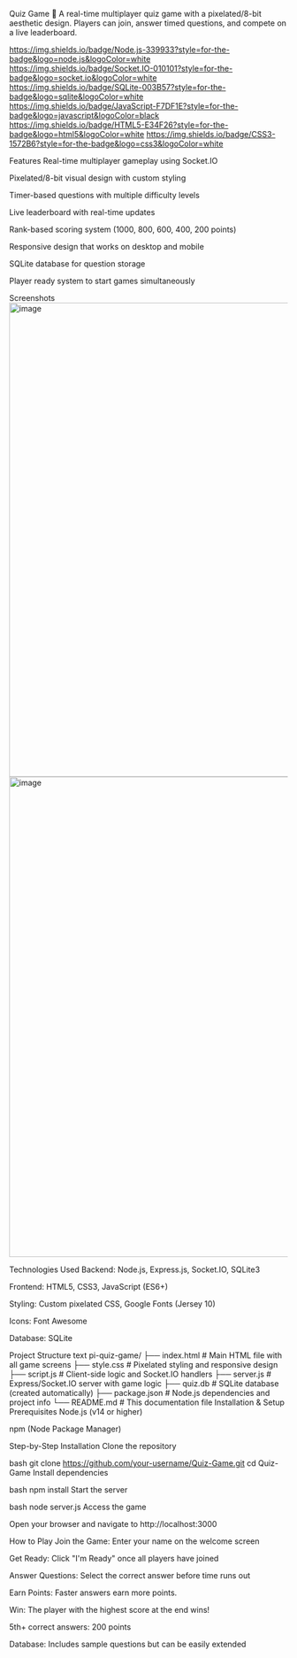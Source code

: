 Quiz Game 🧠
A real-time multiplayer quiz game with a pixelated/8-bit aesthetic design. Players can join, answer timed questions, and compete on a live leaderboard.

https://img.shields.io/badge/Node.js-339933?style=for-the-badge&logo=node.js&logoColor=white
https://img.shields.io/badge/Socket.IO-010101?style=for-the-badge&logo=socket.io&logoColor=white
https://img.shields.io/badge/SQLite-003B57?style=for-the-badge&logo=sqlite&logoColor=white
https://img.shields.io/badge/JavaScript-F7DF1E?style=for-the-badge&logo=javascript&logoColor=black
https://img.shields.io/badge/HTML5-E34F26?style=for-the-badge&logo=html5&logoColor=white
https://img.shields.io/badge/CSS3-1572B6?style=for-the-badge&logo=css3&logoColor=white

Features
 Real-time multiplayer gameplay using Socket.IO

 Pixelated/8-bit visual design with custom styling

 Timer-based questions with multiple difficulty levels

 Live leaderboard with real-time updates

 Rank-based scoring system (1000, 800, 600, 400, 200 points)

 Responsive design that works on desktop and mobile

 SQLite database for question storage

 Player ready system to start games simultaneously

Screenshots
<img width="1901" height="857" alt="image" src="https://github.com/user-attachments/assets/544e2132-7bd9-4bbb-a724-5f4c4947c783" />
<img width="1902" height="868" alt="image" src="https://github.com/user-attachments/assets/802caca8-7f3f-4aca-969e-ac75455125f0" />


Technologies Used
Backend: Node.js, Express.js, Socket.IO, SQLite3

Frontend: HTML5, CSS3, JavaScript (ES6+)

Styling: Custom pixelated CSS, Google Fonts (Jersey 10)

Icons: Font Awesome

Database: SQLite

Project Structure
text
pi-quiz-game/
├── index.html          # Main HTML file with all game screens
├── style.css           # Pixelated styling and responsive design
├── script.js           # Client-side logic and Socket.IO handlers
├── server.js           # Express/Socket.IO server with game logic
├── quiz.db             # SQLite database (created automatically)
├── package.json        # Node.js dependencies and project info
└── README.md           # This documentation file
Installation & Setup
Prerequisites
Node.js (v14 or higher)

npm (Node Package Manager)

Step-by-Step Installation
Clone the repository

bash
git clone https://github.com/your-username/Quiz-Game.git
cd Quiz-Game
Install dependencies

bash
npm install
Start the server

bash
node server.js
Access the game

Open your browser and navigate to http://localhost:3000

How to Play
Join the Game: Enter your name on the welcome screen

Get Ready: Click "I'm Ready" once all players have joined

Answer Questions: Select the correct answer before time runs out

Earn Points: Faster answers earn more points.

Win: The player with the highest score at the end wins!

5th+ correct answers: 200 points

Database: Includes sample questions but can be easily extended

